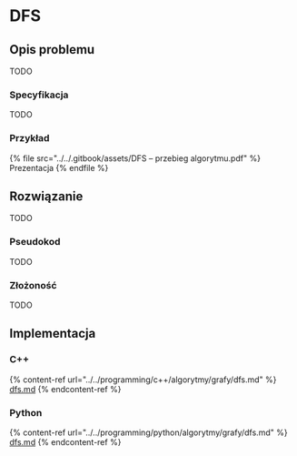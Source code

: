 # DFS

## Opis problemu

TODO

### Specyfikacja

TODO

### Przykład

{% file src="../../.gitbook/assets/DFS – przebieg algorytmu.pdf" %}
Prezentacja
{% endfile %}

## Rozwiązanie

TODO

### Pseudokod

TODO

### Złożoność

TODO

## Implementacja

### C++

{% content-ref url="../../programming/c++/algorytmy/grafy/dfs.md" %}
[dfs.md](../../programming/c++/algorytmy/grafy/dfs.md)
{% endcontent-ref %}

### Python

{% content-ref url="../../programming/python/algorytmy/grafy/dfs.md" %}
[dfs.md](../../programming/python/algorytmy/grafy/dfs.md)
{% endcontent-ref %}

